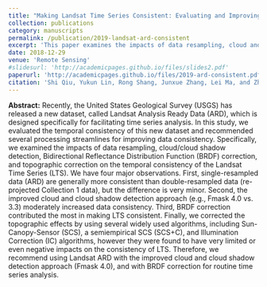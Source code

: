 ```yaml
---
title: "Making Landsat Time Series Consistent: Evaluating and Improving Landsat Analysis Ready Data"
collection: publications
category: manuscripts
permalink: /publication/2019-landsat-ard-consistent
excerpt: 'This paper examines the impacts of data resampling, cloud and cloud shadow detection, Bidirectional Reflectance Distribution Function (BRDF) correction, and topographic correction on the temporal consistency of the Landsat Time Series (LTS), by comparing Landsat Collection 1 ARD with standard Path/Row scenes.'
date: 2018-12-29
venue: 'Remote Sensing'
#slidesurl: 'http://academicpages.github.io/files/slides2.pdf'
paperurl: 'http://academicpages.github.io/files/2019-ard-consistent.pdf'
citation: 'Shi Qiu, Yukun Lin, Rong Shang, Junxue Zhang, Lei Ma, and Zhe Zhu. (2019). &quot;Making Landsat time series consistent: Evaluating and improving Landsat analysis ready data.&quot; <i>Remote Sensing</i>. 11(1).'
---
```


<b>Abstract:</b> Recently, the United States Geological Survey (USGS) has released a new dataset, called Landsat Analysis Ready Data (ARD), which is designed specifically for facilitating time series analysis. In this study, we evaluated the temporal consistency of this new dataset and recommended several processing streamlines for improving data consistency. Specifically, we examined the impacts of data resampling, cloud/cloud shadow detection, Bidirectional Reflectance Distribution Function (BRDF) correction, and topographic correction on the temporal consistency of the Landsat Time Series (LTS). We have four major observations. First, single-resampled data (ARD) are generally more consistent than double-resampled data (re-projected Collection 1 data), but the difference is very minor. Second, the improved cloud and cloud shadow detection approach (e.g., Fmask 4.0 vs. 3.3) moderately increased data consistency. Third, BRDF correction contributed the most in making LTS consistent. Finally, we corrected the topographic effects by using several widely used algorithms, including Sun-Canopy-Sensor (SCS), a semiempirical SCS (SCS+C), and Illumination Correction (IC) algorithms, however they were found to have very limited or even negative impacts on the consistency of LTS. Therefore, we recommend using Landsat ARD with the improved cloud and cloud shadow detection approach (Fmask 4.0), and with BRDF correction for routine time series analysis.

